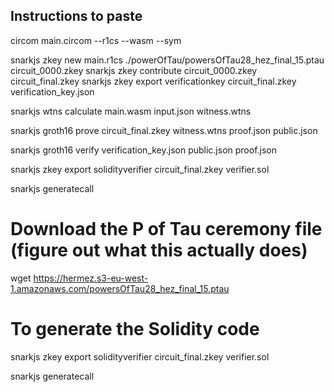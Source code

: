 ## Instructions to paste

circom main.circom --r1cs --wasm --sym

snarkjs zkey new main.r1cs ./powerOfTau/powersOfTau28_hez_final_15.ptau circuit_0000.zkey
snarkjs zkey contribute circuit_0000.zkey circuit_final.zkey
snarkjs zkey export verificationkey circuit_final.zkey verification_key.json

snarkjs wtns calculate main.wasm input.json witness.wtns

snarkjs groth16 prove circuit_final.zkey witness.wtns proof.json public.json

snarkjs groth16 verify verification_key.json public.json proof.json

snarkjs zkey export solidityverifier circuit_final.zkey verifier.sol

snarkjs generatecall

# Download the P of Tau ceremony file (figure out what this actually does)

wget https://hermez.s3-eu-west-1.amazonaws.com/powersOfTau28_hez_final_15.ptau

# To generate the Solidity code

snarkjs zkey export solidityverifier circuit_final.zkey verifier.sol

 <!-- To generate parameters of the call -->

snarkjs generatecall
